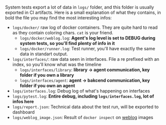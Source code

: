 System tests export a lot of data in `logs/` folder, and this folder is usually exported in CI artifacts. Here is a small explanation of what they contains, in bold the file you may find the most interesting infos:

- `logs/docker/` raw log of docker containers. They are quite hard to read as they contain coloring chars. `cat` is your friend.
  - `logs/docker/weblog.log`: **Agent's log level is set to DEBUG during system tests, so you'll find plenty of info in it**
  - `logs/docker/runner.log`: Test runner, you'll have exactly the same data in standart output.
- `logs/interfaces/`: raw data seen in interfaces. File a re prefixed with an index, so you'll know what was the timeline
  - `logs/interfaces/library`: **library -> agent communication, key folder if you own a library**
  - `logs/interfaces/agent`: **agent -> bakcend communication, key folder if you own an agent**
- `logs/interfaces.log`: Debug log of what's happening on interfaces
- `logs/pytest.log`: **Entire debug, including `logs/interfaces.log`, lot of infos here**
- `logs/report.json`: Technical data about the test run, will be exported to dashboard
- `logs/weblog_image.json`: Result of `docker inspect` on [weblog](../edit/weblog.md) images
